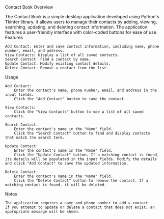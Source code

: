 Contact Book
Overview

The Contact Book is a simple desktop application developed using Python's Tkinter library. It allows users to manage their contacts by adding, viewing, searching, updating, and deleting contact information. The application features a user-friendly interface with color-coded buttons for ease of use.
Features

    Add Contact: Enter and save contact information, including name, phone number, email, and address.
    View Contacts: Display a list of all saved contacts.
    Search Contact: Find a contact by name.
    Update Contact: Modify existing contact details.
    Delete Contact: Remove a contact from the list.

Usage

    Add Contact:
        Enter the contact's name, phone number, email, and address in the input fields.
        Click the "Add Contact" button to save the contact.

    View Contacts:
        Click the "View Contacts" button to see a list of all saved contacts.

    Search Contact:
        Enter the contact's name in the "Name" field.
        Click the "Search Contact" button to find and display contacts that match the search term.

    Update Contact:
        Enter the contact's name in the "Name" field.
        Click the "Update Contact" button. If a matching contact is found, its details will be populated in the input fields. Modify the details and click "Add Contact" to save the updated information.

    Delete Contact:
        Enter the contact's name in the "Name" field.
        Click the "Delete Contact" button to remove the contact. If a matching contact is found, it will be deleted.

Notes

    The application requires a name and phone number to add a contact.
    If you attempt to update or delete a contact that does not exist, an appropriate message will be shown.